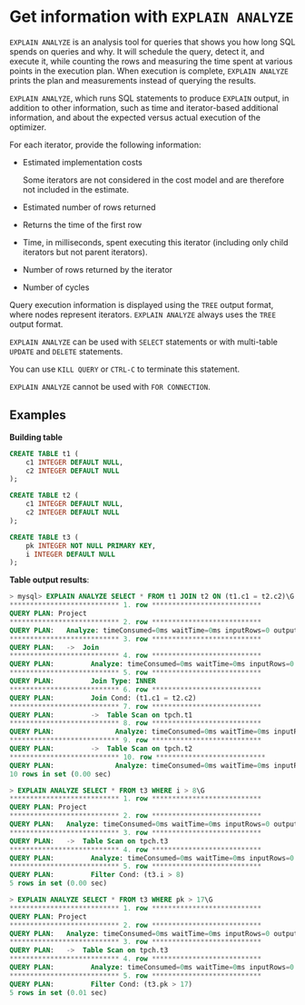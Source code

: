 # Get information with `EXPLAIN ANALYZE`

`EXPLAIN ANALYZE` is an analysis tool for queries that shows you how long SQL spends on queries and why. It will schedule the query, detect it, and execute it, while counting the rows and measuring the time spent at various points in the execution plan. When execution is complete, `EXPLAIN ANALYZE` prints the plan and measurements instead of querying the results.

`EXPLAIN ANALYZE`, which runs SQL statements to produce `EXPLAIN` output, in addition to other information, such as time and iterator-based additional information, and about the expected versus actual execution of the optimizer.

For each iterator, provide the following information:

- Estimated implementation costs

   Some iterators are not considered in the cost model and are therefore not included in the estimate.

- Estimated number of rows returned

- Returns the time of the first row

- Time, in milliseconds, spent executing this iterator (including only child iterators but not parent iterators).

- Number of rows returned by the iterator

- Number of cycles

Query execution information is displayed using the `TREE` output format, where nodes represent iterators. `EXPLAIN ANALYZE` always uses the `TREE` output format.

`EXPLAIN ANALYZE` can be used with `SELECT` statements or with multi-table `UPDATE` and `DELETE` statements.

You can use `KILL QUERY` or `CTRL-C` to terminate this statement.

`EXPLAIN ANALYZE` cannot be used with `FOR CONNECTION`.

## Examples

**Building table**

```sql
CREATE TABLE t1 (
    c1 INTEGER DEFAULT NULL,
    c2 INTEGER DEFAULT NULL
);

CREATE TABLE t2 (
    c1 INTEGER DEFAULT NULL,
    c2 INTEGER DEFAULT NULL
);

CREATE TABLE t3 (
    pk INTEGER NOT NULL PRIMARY KEY,
    i INTEGER DEFAULT NULL
);
```

**Table output results**:

```sql
> mysql> EXPLAIN ANALYZE SELECT * FROM t1 JOIN t2 ON (t1.c1 = t2.c2)\G
*************************** 1. row ***************************
QUERY PLAN: Project
*************************** 2. row ***************************
QUERY PLAN:   Analyze: timeConsumed=0ms waitTime=0ms inputRows=0 outputRows=0 InputSize=0bytes OutputSize=0bytes MemorySize=0bytes
*************************** 3. row ***************************
QUERY PLAN:   ->  Join
*************************** 4. row ***************************
QUERY PLAN:         Analyze: timeConsumed=0ms waitTime=0ms inputRows=0 outputRows=0 InputSize=0bytes OutputSize=0bytes MemorySize=16441bytes
*************************** 5. row ***************************
QUERY PLAN:         Join Type: INNER
*************************** 6. row ***************************
QUERY PLAN:         Join Cond: (t1.c1 = t2.c2)
*************************** 7. row ***************************
QUERY PLAN:         ->  Table Scan on tpch.t1
*************************** 8. row ***************************
QUERY PLAN:               Analyze: timeConsumed=0ms waitTime=0ms inputRows=0 outputRows=0 InputSize=0bytes OutputSize=0bytes MemorySize=0bytes
*************************** 9. row ***************************
QUERY PLAN:         ->  Table Scan on tpch.t2
*************************** 10. row ***************************
QUERY PLAN:               Analyze: timeConsumed=0ms waitTime=0ms inputRows=0 outputRows=0 InputSize=0bytes OutputSize=0bytes MemorySize=0bytes
10 rows in set (0.00 sec)

> EXPLAIN ANALYZE SELECT * FROM t3 WHERE i > 8\G
*************************** 1. row ***************************
QUERY PLAN: Project
*************************** 2. row ***************************
QUERY PLAN:   Analyze: timeConsumed=0ms waitTime=0ms inputRows=0 outputRows=0 InputSize=0bytes OutputSize=0bytes MemorySize=0bytes
*************************** 3. row ***************************
QUERY PLAN:   ->  Table Scan on tpch.t3
*************************** 4. row ***************************
QUERY PLAN:         Analyze: timeConsumed=0ms waitTime=0ms inputRows=0 outputRows=0 InputSize=0bytes OutputSize=0bytes MemorySize=0bytes
*************************** 5. row ***************************
QUERY PLAN:         Filter Cond: (t3.i > 8)
5 rows in set (0.00 sec)

> EXPLAIN ANALYZE SELECT * FROM t3 WHERE pk > 17\G
*************************** 1. row ***************************
QUERY PLAN: Project
*************************** 2. row ***************************
QUERY PLAN:   Analyze: timeConsumed=0ms waitTime=0ms inputRows=0 outputRows=0 InputSize=0bytes OutputSize=0bytes MemorySize=0bytes
*************************** 3. row ***************************
QUERY PLAN:   ->  Table Scan on tpch.t3
*************************** 4. row ***************************
QUERY PLAN:         Analyze: timeConsumed=0ms waitTime=0ms inputRows=0 outputRows=0 InputSize=0bytes OutputSize=0bytes MemorySize=0bytes
*************************** 5. row ***************************
QUERY PLAN:         Filter Cond: (t3.pk > 17)
5 rows in set (0.01 sec)
```
